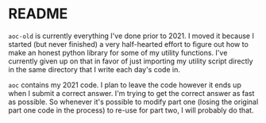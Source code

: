 # README

`aoc-old` is currently everything I've done prior to 2021. I moved it because I started (but never finished) a very half-hearted effort to figure out how to make an honest python library for some of my utility functions. I've currently given up on that in favor of just importing my utility script directly in the same directory that I write each day's code in.

`aoc` contains my 2021 code. I plan to leave the code however it ends up when I submit a correct answer. I'm trying to get the correct answer as fast as possible. So whenever it's possible to modify part one (losing the original part one code in the process) to re-use for part two, I will probably do that.
